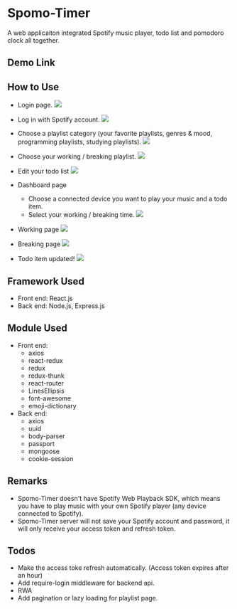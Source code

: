 # Spomo-Timer
A web applicaiton integrated Spotify music player, todo list and pomodoro clock all together.
## Demo Link
## How to Use
- Login page.
![](https://i.imgur.com/OEUZrxZ.png)

- Log in with Spotify account.
![](https://i.imgur.com/OST6ZVd.png)

- Choose a playlist category (your favorite playlists, genres & mood, programming playlists, studying playlists).
![](https://i.imgur.com/VCPzSVg.jpg)

- Choose your working / breaking playlist.
![](https://i.imgur.com/23CxCMr.jpg)

- Edit your todo list
![](https://i.imgur.com/riUEK0e.png)

- Dashboard page
    - Choose a connected device you want to play your music and a todo item.
    - Select your working / breaking time.
![](https://i.imgur.com/nDRmhr5.png)
- Working page
![](https://i.imgur.com/WAZD2Rn.png)
- Breaking page
![](https://i.imgur.com/uKAI6Iz.png)
- Todo item updated!
![](https://i.imgur.com/cm3IWaQ.png)


## Framework Used
- Front end: React.js
- Back end: Node.js, Express.js 
## Module Used
- Front end: 
    - axios
    - react-redux
    - redux
    - redux-thunk
    - react-router
    - LinesEllipsis
    - font-awesome
    - emoji-dictionary
- Back end:
    - axios
    - uuid
    - body-parser
    - passport
    - mongoose
    - cookie-session
## Remarks
- Spomo-Timer doesn't have Spotify Web Playback SDK, which means you have to play music with your own Spotify player (any device connected to Spotify).
- Spomo-Timer server will not save your Spotify account and password, it will only receive your access token and refresh token.
## Todos
- Make the access toke refresh automatically. (Access token expires after an hour)
- Add require-login middleware for backend api.
- RWA
- Add pagination or lazy loading for playlist page.
